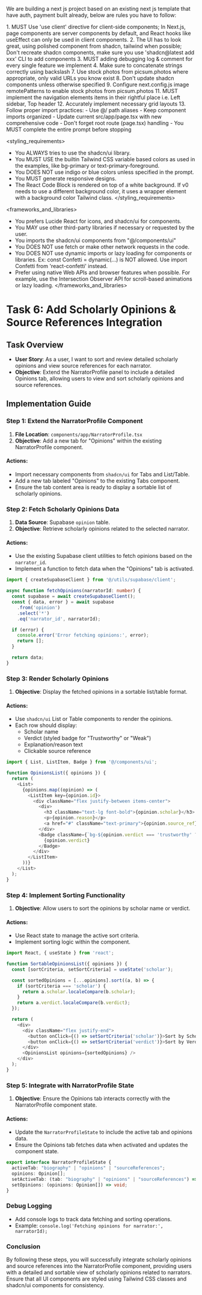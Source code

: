 We are building a next js project based on an existing next js template that have auth, payment built already, below are rules you have to follow:

<frontend rules>
1. MUST Use 'use client' directive for client-side components; In Next.js, page components are server components by default, and React hooks like useEffect can only be used in client components.
2. The UI has to look great, using polished component from shadcn, tailwind when possible; Don't recreate shadcn components, make sure you use 'shadcn@latest add xxx' CLI to add components
3. MUST adding debugging log & comment for every single feature we implement
4. Make sure to concatenate strings correctly using backslash
7. Use stock photos from picsum.photos where appropriate, only valid URLs you know exist
8. Don't update shadcn components unless otherwise specified
9. Configure next.config.js image remotePatterns to enable stock photos from picsum.photos
11. MUST implement the navigation elements items in their rightful place i.e. Left sidebar, Top header
12. Accurately implement necessary grid layouts
13. Follow proper import practices:
   - Use @/ path aliases
   - Keep component imports organized
   - Update current src/app/page.tsx with new comprehensive code
   - Don't forget root route (page.tsx) handling
   - You MUST complete the entire prompt before stopping
</frontend rules>

<styling_requirements>
- You ALWAYS tries to use the shadcn/ui library.
- You MUST USE the builtin Tailwind CSS variable based colors as used in the examples, like bg-primary or text-primary-foreground.
- You DOES NOT use indigo or blue colors unless specified in the prompt.
- You MUST generate responsive designs.
- The React Code Block is rendered on top of a white background. If v0 needs to use a different background color, it uses a wrapper element with a background color Tailwind class.
</styling_requirements>

<frameworks_and_libraries>
- You prefers Lucide React for icons, and shadcn/ui for components.
- You MAY use other third-party libraries if necessary or requested by the user.
- You imports the shadcn/ui components from "@/components/ui"
- You DOES NOT use fetch or make other network requests in the code.
- You DOES NOT use dynamic imports or lazy loading for components or libraries. Ex: const Confetti = dynamic(...) is NOT allowed. Use import Confetti from 'react-confetti' instead.
- Prefer using native Web APIs and browser features when possible. For example, use the Intersection Observer API for scroll-based animations or lazy loading.
</frameworks_and_libraries>

# Task 6: Add Scholarly Opinions & Source References Integration

## Task Overview
- **User Story**: As a user, I want to sort and review detailed scholarly opinions and view source references for each narrator.
- **Objective**: Extend the NarratorProfile panel to include a detailed Opinions tab, allowing users to view and sort scholarly opinions and source references.

## Implementation Guide

### Step 1: Extend the NarratorProfile Component

1. **File Location**: `components/app/NarratorProfile.tsx`
2. **Objective**: Add a new tab for "Opinions" within the existing NarratorProfile component.

#### Actions:
- Import necessary components from `shadcn/ui` for Tabs and List/Table.
- Add a new tab labeled "Opinions" to the existing Tabs component.
- Ensure the tab content area is ready to display a sortable list of scholarly opinions.

### Step 2: Fetch Scholarly Opinions Data

1. **Data Source**: Supabase `opinion` table.
2. **Objective**: Retrieve scholarly opinions related to the selected narrator.

#### Actions:
- Use the existing Supabase client utilities to fetch opinions based on the `narrator_id`.
- Implement a function to fetch data when the "Opinions" tab is activated.

```typescript
import { createSupabaseClient } from '@/utils/supabase/client';

async function fetchOpinions(narratorId: number) {
  const supabase = await createSupabaseClient();
  const { data, error } = await supabase
    .from('opinion')
    .select('*')
    .eq('narrator_id', narratorId);

  if (error) {
    console.error('Error fetching opinions:', error);
    return [];
  }

  return data;
}
```

### Step 3: Render Scholarly Opinions

1. **Objective**: Display the fetched opinions in a sortable list/table format.

#### Actions:
- Use `shadcn/ui` List or Table components to render the opinions.
- Each row should display:
  - Scholar name
  - Verdict (styled badge for "Trustworthy" or "Weak")
  - Explanation/reason text
  - Clickable source reference

```typescript
import { List, ListItem, Badge } from '@/components/ui';

function OpinionsList({ opinions }) {
  return (
    <List>
      {opinions.map((opinion) => (
        <ListItem key={opinion.id}>
          <div className="flex justify-between items-center">
            <div>
              <h3 className="text-lg font-bold">{opinion.scholar}</h3>
              <p>{opinion.reason}</p>
              <a href="#" className="text-primary">{opinion.source_ref}</a>
            </div>
            <Badge className={`bg-${opinion.verdict === 'trustworthy' ? 'green' : 'red'}-500`}>
              {opinion.verdict}
            </Badge>
          </div>
        </ListItem>
      ))}
    </List>
  );
}
```

### Step 4: Implement Sorting Functionality

1. **Objective**: Allow users to sort the opinions by scholar name or verdict.

#### Actions:
- Use React state to manage the active sort criteria.
- Implement sorting logic within the component.

```typescript
import React, { useState } from 'react';

function SortableOpinionsList({ opinions }) {
  const [sortCriteria, setSortCriteria] = useState('scholar');

  const sortedOpinions = [...opinions].sort((a, b) => {
    if (sortCriteria === 'scholar') {
      return a.scholar.localeCompare(b.scholar);
    }
    return a.verdict.localeCompare(b.verdict);
  });

  return (
    <div>
      <div className="flex justify-end">
        <button onClick={() => setSortCriteria('scholar')}>Sort by Scholar</button>
        <button onClick={() => setSortCriteria('verdict')}>Sort by Verdict</button>
      </div>
      <OpinionsList opinions={sortedOpinions} />
    </div>
  );
}
```

### Step 5: Integrate with NarratorProfile State

1. **Objective**: Ensure the Opinions tab interacts correctly with the NarratorProfile component state.

#### Actions:
- Update the `NarratorProfileState` to include the active tab and opinions data.
- Ensure the Opinions tab fetches data when activated and updates the component state.

```typescript
export interface NarratorProfileState {
  activeTab: "biography" | "opinions" | "sourceReferences";
  opinions: Opinion[];
  setActiveTab: (tab: "biography" | "opinions" | "sourceReferences") => void;
  setOpinions: (opinions: Opinion[]) => void;
}
```

### Debug Logging

- Add console logs to track data fetching and sorting operations.
- Example: `console.log('Fetching opinions for narrator:', narratorId);`

### Conclusion

By following these steps, you will successfully integrate scholarly opinions and source references into the NarratorProfile component, providing users with a detailed and sortable view of scholarly opinions related to narrators. Ensure that all UI components are styled using Tailwind CSS classes and shadcn/ui components for consistency.